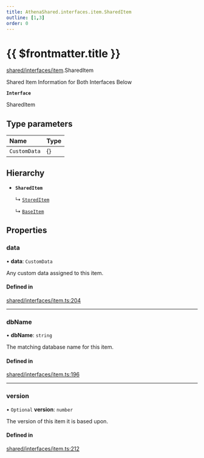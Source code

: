 ```yaml
---
title: AthenaShared.interfaces.item.SharedItem
outline: [1,3]
order: 0
---
```


# {{ $frontmatter.title }}


[shared/interfaces/item](../modules/shared_interfaces_item.md).SharedItem

Shared Item Information for Both Interfaces Below

**`Interface`**

SharedItem

## Type parameters

| Name | Type |
| :------ | :------ |
| `CustomData` | {} |

## Hierarchy

- **`SharedItem`**

  ↳ [`StoredItem`](shared_interfaces_item_StoredItem.md)

  ↳ [`BaseItem`](shared_interfaces_item_BaseItem.md)

## Properties

### data

• **data**: `CustomData`

Any custom data assigned to this item.

#### Defined in

[shared/interfaces/item.ts:204](https://github.com/Stuyk/altv-athena/blob/01dffad/src/core/shared/interfaces/item.ts#L204)

___

### dbName

• **dbName**: `string`

The matching database name for this item.

#### Defined in

[shared/interfaces/item.ts:196](https://github.com/Stuyk/altv-athena/blob/01dffad/src/core/shared/interfaces/item.ts#L196)

___

### version

• `Optional` **version**: `number`

The version of this item it is based upon.

#### Defined in

[shared/interfaces/item.ts:212](https://github.com/Stuyk/altv-athena/blob/01dffad/src/core/shared/interfaces/item.ts#L212)
